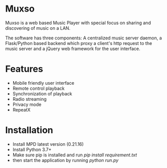 # Muxso

Muxso is a web based Music Player with special focus on sharing and discovering of music on a LAN.

The software has three components: A centralized music server daemon, a Flask/Python based backend which proxy a client's http request to the music server and a jQuery web framework for the user interface.

# Features
- Mobile friendly user interface
- Remote control playback
- Synchronization of playback
- Radio streaming
- Privacy mode
- RepeatX

# Installation
- Install MPD latest version (0.21.16)
- Install Python 3.7+
- Make sure pip is installed and run *pip install requirement.txt*
- then start the application by running *python run.py*

